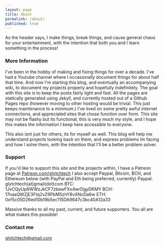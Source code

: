 ```yaml
---
layout: page
title: About
permalink: /about/
published: true
---
```


As the header says, I make things, break things, and cause general chaos for your entertainment, with the intention that both you and I learn something in the process! 

### More Information
<p>I've been in the hobby of making and fixing things for over a decade. I've had a Youtube channel where I occasionally document things for about half that time. And now I'm starting this blog, and eventually an accompanying wiki, to document my projects properly and hopefully indefinitely. The goal with this site is to keep the posts fairly light and fast. All the pages are statically generated using Jekyll, and currently hosted out of a Github Pages repo (however moving to other hosting would be trivial. This just keeps maintenance to a minimum.) 
I've lived on some pretty awful internet connections, and appreciated sites that chose function over form. This site may not be flashy but its functional, this is very much my style, and I hope this makes the information I keep here accessible to everyone. </p>
<p> This also isnt just for others, its for myself as well. This blog will help me understand projects looking back on them, and express problems Im facing and how I solve them, with the intention that I'll be a better problem solver. </p> 

### Support 
If you'd like to support this site and the projects within, I have a Patreon page at [Patreon.com/glytchtech](http://patreon.com/glytchtech)
I also accept Paypal, Bitcoin, BCH, and Ethereum below (with PayPal and Eth being preferred, currently)
Paypal: glytchtech(at)gmail(dot)com
BTC: 1JvCQyUp6WWzJkCF7zbewFXx4wrDgyDKMY
BCH: 17naaQWZjE3Ftq2vZ6PbM5zhY8vXNcDa6w
ETH: 0xf5c05D26ed10b19b5ec115DA9647c3bc40A12a33
<p>Massive thanks to all my past, current, and future supporters. You all are what makes this possible!</p>

### Contact me


[glytchtech@gmail.com](mailto:glytchtech@gmail.com)
